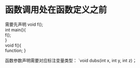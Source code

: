 
# 函数调用处在函数定义之前
需要先声明
void f();  
int main(){  
	f();  
	}  
void f(){  
	function;
	}

函数参数声明需要对应标注变量类型：
`void dubs(int x, int y, int z)；